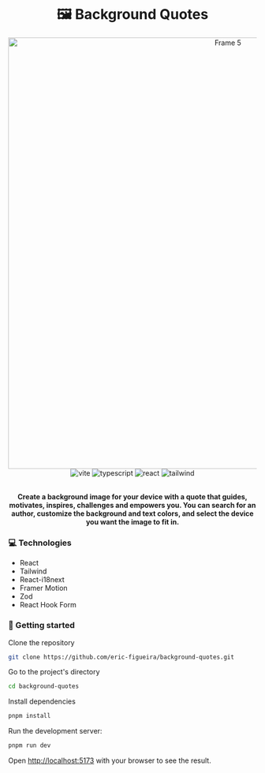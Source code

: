 <h1 align="center" style="font-weight: bold;">🖼 Background Quotes</h1>

<div align="center">
  <img width="875" alt="Frame 5" src="https://github.com/user-attachments/assets/cce00d89-431c-41dc-a525-c59ca93b375c" />
</div>

<div align="center">
  <img src="https://img.shields.io/badge/Vite-646CFF?logo=vite&logoColor=fff&style=for-the-badge" alt="vite"/>
  <img src="https://img.shields.io/badge/typescript-%23007ACC.svg?style=for-the-badge&logo=typescript&logoColor=white" alt="typescript"/>
  <img src="https://img.shields.io/badge/React-61DAFB.svg?style=for-the-badge&logo=React&logoColor=black" alt="react"/>
  <img src="https://img.shields.io/badge/Tailwind%20CSS-06B6D4.svg?style=for-the-badge&logo=Tailwind-CSS&logoColor=white" alt="tailwind"/>
</div>

<br />

<p align="center">
  <b>Create a background image for your device with a quote that guides, motivates, inspires, challenges and empowers you. You can search for an author, customize the background and text colors, and select the device you want the image to fit in.</b>
</p>

<h3 id="technologies">💻 Technologies</h3>

- React
- Tailwind
- React-i18next
- Framer Motion
- Zod
- React Hook Form

<h3 id="started">🚀 Getting started</h3>

<p>Clone the repository</p>

```bash
git clone https://github.com/eric-figueira/background-quotes.git
```

<p>Go to the project's directory</p>

```bash
cd background-quotes
```

<p>Install dependencies</p>

```bash
pnpm install
```

<p>Run the development server:</p>

```bash
pnpm run dev
```

Open [http://localhost:5173](http://localhost:5173) with your browser to see the result.
